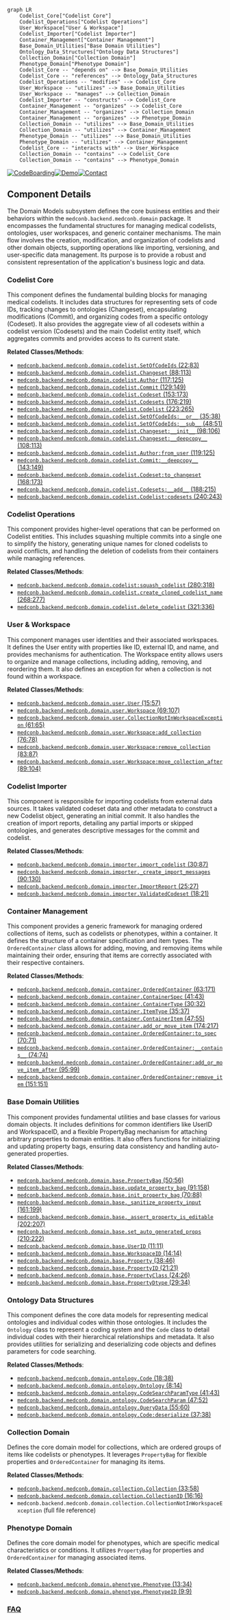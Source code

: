 ```mermaid
graph LR
    Codelist_Core["Codelist Core"]
    Codelist_Operations["Codelist Operations"]
    User_Workspace["User & Workspace"]
    Codelist_Importer["Codelist Importer"]
    Container_Management["Container Management"]
    Base_Domain_Utilities["Base Domain Utilities"]
    Ontology_Data_Structures["Ontology Data Structures"]
    Collection_Domain["Collection Domain"]
    Phenotype_Domain["Phenotype Domain"]
    Codelist_Core -- "depends on" --> Base_Domain_Utilities
    Codelist_Core -- "references" --> Ontology_Data_Structures
    Codelist_Operations -- "modifies" --> Codelist_Core
    User_Workspace -- "utilizes" --> Base_Domain_Utilities
    User_Workspace -- "manages" --> Collection_Domain
    Codelist_Importer -- "constructs" --> Codelist_Core
    Container_Management -- "organizes" --> Codelist_Core
    Container_Management -- "organizes" --> Collection_Domain
    Container_Management -- "organizes" --> Phenotype_Domain
    Collection_Domain -- "utilizes" --> Base_Domain_Utilities
    Collection_Domain -- "utilizes" --> Container_Management
    Phenotype_Domain -- "utilizes" --> Base_Domain_Utilities
    Phenotype_Domain -- "utilizes" --> Container_Management
    Codelist_Core -- "interacts with" --> User_Workspace
    Collection_Domain -- "contains" --> Codelist_Core
    Collection_Domain -- "contains" --> Phenotype_Domain
```
[![CodeBoarding](https://img.shields.io/badge/Generated%20by-CodeBoarding-9cf?style=flat-square)](https://github.com/CodeBoarding/CodeBoarding)[![Demo](https://img.shields.io/badge/Try%20our-Demo-blue?style=flat-square)](https://www.codeboarding.org/demo)[![Contact](https://img.shields.io/badge/Contact%20us%20-%20contact@codeboarding.org-lightgrey?style=flat-square)](mailto:contact@codeboarding.org)

## Component Details

The Domain Models subsystem defines the core business entities and their behaviors within the `medconb.backend.medconb.domain` package. It encompasses the fundamental structures for managing medical codelists, ontologies, user workspaces, and generic container mechanisms. The main flow involves the creation, modification, and organization of codelists and other domain objects, supporting operations like importing, versioning, and user-specific data management. Its purpose is to provide a robust and consistent representation of the application's business logic and data.

### Codelist Core
This component defines the fundamental building blocks for managing medical codelists. It includes data structures for representing sets of code IDs, tracking changes to ontologies (Changeset), encapsulating modifications (Commit), and organizing codes from a specific ontology (Codeset). It also provides the aggregate view of all codesets within a codelist version (Codesets) and the main Codelist entity itself, which aggregates commits and provides access to its current state.


**Related Classes/Methods**:

- <a href="https://github.com/Bayer-Group/medconb/blob/master/backend/medconb/domain/codelist.py#L22-L83" target="_blank" rel="noopener noreferrer">`medconb.backend.medconb.domain.codelist.SetOfCodeIds` (22:83)</a>
- <a href="https://github.com/Bayer-Group/medconb/blob/master/backend/medconb/domain/codelist.py#L88-L113" target="_blank" rel="noopener noreferrer">`medconb.backend.medconb.domain.codelist.Changeset` (88:113)</a>
- <a href="https://github.com/Bayer-Group/medconb/blob/master/backend/medconb/domain/codelist.py#L117-L125" target="_blank" rel="noopener noreferrer">`medconb.backend.medconb.domain.codelist.Author` (117:125)</a>
- <a href="https://github.com/Bayer-Group/medconb/blob/master/backend/medconb/domain/codelist.py#L129-L149" target="_blank" rel="noopener noreferrer">`medconb.backend.medconb.domain.codelist.Commit` (129:149)</a>
- <a href="https://github.com/Bayer-Group/medconb/blob/master/backend/medconb/domain/codelist.py#L153-L173" target="_blank" rel="noopener noreferrer">`medconb.backend.medconb.domain.codelist.Codeset` (153:173)</a>
- <a href="https://github.com/Bayer-Group/medconb/blob/master/backend/medconb/domain/codelist.py#L176-L219" target="_blank" rel="noopener noreferrer">`medconb.backend.medconb.domain.codelist.Codesets` (176:219)</a>
- <a href="https://github.com/Bayer-Group/medconb/blob/master/backend/medconb/domain/codelist.py#L223-L265" target="_blank" rel="noopener noreferrer">`medconb.backend.medconb.domain.codelist.Codelist` (223:265)</a>
- <a href="https://github.com/Bayer-Group/medconb/blob/master/backend/medconb/domain/codelist.py#L35-L38" target="_blank" rel="noopener noreferrer">`medconb.backend.medconb.domain.codelist.SetOfCodeIds:__or__` (35:38)</a>
- <a href="https://github.com/Bayer-Group/medconb/blob/master/backend/medconb/domain/codelist.py#L48-L51" target="_blank" rel="noopener noreferrer">`medconb.backend.medconb.domain.codelist.SetOfCodeIds:__sub__` (48:51)</a>
- <a href="https://github.com/Bayer-Group/medconb/blob/master/backend/medconb/domain/codelist.py#L98-L106" target="_blank" rel="noopener noreferrer">`medconb.backend.medconb.domain.codelist.Changeset:__init__` (98:106)</a>
- <a href="https://github.com/Bayer-Group/medconb/blob/master/backend/medconb/domain/codelist.py#L108-L113" target="_blank" rel="noopener noreferrer">`medconb.backend.medconb.domain.codelist.Changeset:__deepcopy__` (108:113)</a>
- <a href="https://github.com/Bayer-Group/medconb/blob/master/backend/medconb/domain/codelist.py#L119-L125" target="_blank" rel="noopener noreferrer">`medconb.backend.medconb.domain.codelist.Author:from_user` (119:125)</a>
- <a href="https://github.com/Bayer-Group/medconb/blob/master/backend/medconb/domain/codelist.py#L143-L149" target="_blank" rel="noopener noreferrer">`medconb.backend.medconb.domain.codelist.Commit:__deepcopy__` (143:149)</a>
- <a href="https://github.com/Bayer-Group/medconb/blob/master/backend/medconb/domain/codelist.py#L168-L173" target="_blank" rel="noopener noreferrer">`medconb.backend.medconb.domain.codelist.Codeset:to_changeset` (168:173)</a>
- <a href="https://github.com/Bayer-Group/medconb/blob/master/backend/medconb/domain/codelist.py#L188-L215" target="_blank" rel="noopener noreferrer">`medconb.backend.medconb.domain.codelist.Codesets:__add__` (188:215)</a>
- <a href="https://github.com/Bayer-Group/medconb/blob/master/backend/medconb/domain/codelist.py#L240-L243" target="_blank" rel="noopener noreferrer">`medconb.backend.medconb.domain.codelist.Codelist:codesets` (240:243)</a>


### Codelist Operations
This component provides higher-level operations that can be performed on Codelist entities. This includes squashing multiple commits into a single one to simplify the history, generating unique names for cloned codelists to avoid conflicts, and handling the deletion of codelists from their containers while managing references.


**Related Classes/Methods**:

- <a href="https://github.com/Bayer-Group/medconb/blob/master/backend/medconb/domain/codelist.py#L280-L318" target="_blank" rel="noopener noreferrer">`medconb.backend.medconb.domain.codelist:squash_codelist` (280:318)</a>
- <a href="https://github.com/Bayer-Group/medconb/blob/master/backend/medconb/domain/codelist.py#L268-L277" target="_blank" rel="noopener noreferrer">`medconb.backend.medconb.domain.codelist.create_cloned_codelist_name` (268:277)</a>
- <a href="https://github.com/Bayer-Group/medconb/blob/master/backend/medconb/domain/codelist.py#L321-L336" target="_blank" rel="noopener noreferrer">`medconb.backend.medconb.domain.codelist.delete_codelist` (321:336)</a>


### User & Workspace
This component manages user identities and their associated workspaces. It defines the User entity with properties like ID, external ID, and name, and provides mechanisms for authentication. The Workspace entity allows users to organize and manage collections, including adding, removing, and reordering them. It also defines an exception for when a collection is not found within a workspace.


**Related Classes/Methods**:

- <a href="https://github.com/Bayer-Group/medconb/blob/master/backend/medconb/domain/user.py#L15-L57" target="_blank" rel="noopener noreferrer">`medconb.backend.medconb.domain.user.User` (15:57)</a>
- <a href="https://github.com/Bayer-Group/medconb/blob/master/backend/medconb/domain/user.py#L69-L107" target="_blank" rel="noopener noreferrer">`medconb.backend.medconb.domain.user.Workspace` (69:107)</a>
- <a href="https://github.com/Bayer-Group/medconb/blob/master/backend/medconb/domain/user.py#L61-L65" target="_blank" rel="noopener noreferrer">`medconb.backend.medconb.domain.user.CollectionNotInWorkspaceException` (61:65)</a>
- <a href="https://github.com/Bayer-Group/medconb/blob/master/backend/medconb/domain/user.py#L76-L78" target="_blank" rel="noopener noreferrer">`medconb.backend.medconb.domain.user.Workspace:add_collection` (76:78)</a>
- <a href="https://github.com/Bayer-Group/medconb/blob/master/backend/medconb/domain/user.py#L83-L87" target="_blank" rel="noopener noreferrer">`medconb.backend.medconb.domain.user.Workspace:remove_collection` (83:87)</a>
- <a href="https://github.com/Bayer-Group/medconb/blob/master/backend/medconb/domain/user.py#L89-L104" target="_blank" rel="noopener noreferrer">`medconb.backend.medconb.domain.user.Workspace:move_collection_after` (89:104)</a>


### Codelist Importer
This component is responsible for importing codelists from external data sources. It takes validated codeset data and other metadata to construct a new Codelist object, generating an initial commit. It also handles the creation of import reports, detailing any partial imports or skipped ontologies, and generates descriptive messages for the commit and codelist.


**Related Classes/Methods**:

- <a href="https://github.com/Bayer-Group/medconb/blob/master/backend/medconb/domain/importer.py#L30-L87" target="_blank" rel="noopener noreferrer">`medconb.backend.medconb.domain.importer.import_codelist` (30:87)</a>
- <a href="https://github.com/Bayer-Group/medconb/blob/master/backend/medconb/domain/importer.py#L90-L130" target="_blank" rel="noopener noreferrer">`medconb.backend.medconb.domain.importer._create_import_messages` (90:130)</a>
- <a href="https://github.com/Bayer-Group/medconb/blob/master/backend/medconb/domain/importer.py#L25-L27" target="_blank" rel="noopener noreferrer">`medconb.backend.medconb.domain.importer.ImportReport` (25:27)</a>
- <a href="https://github.com/Bayer-Group/medconb/blob/master/backend/medconb/domain/importer.py#L18-L21" target="_blank" rel="noopener noreferrer">`medconb.backend.medconb.domain.importer.ValidatedCodeset` (18:21)</a>


### Container Management
This component provides a generic framework for managing ordered collections of items, such as codelists or phenotypes, within a container. It defines the structure of a container specification and item types. The `OrderedContainer` class allows for adding, moving, and removing items while maintaining their order, ensuring that items are correctly associated with their respective containers.


**Related Classes/Methods**:

- <a href="https://github.com/Bayer-Group/medconb/blob/master/backend/medconb/domain/container.py#L63-L171" target="_blank" rel="noopener noreferrer">`medconb.backend.medconb.domain.container.OrderedContainer` (63:171)</a>
- <a href="https://github.com/Bayer-Group/medconb/blob/master/backend/medconb/domain/container.py#L41-L43" target="_blank" rel="noopener noreferrer">`medconb.backend.medconb.domain.container.ContainerSpec` (41:43)</a>
- <a href="https://github.com/Bayer-Group/medconb/blob/master/backend/medconb/domain/container.py#L30-L32" target="_blank" rel="noopener noreferrer">`medconb.backend.medconb.domain.container.ContainerType` (30:32)</a>
- <a href="https://github.com/Bayer-Group/medconb/blob/master/backend/medconb/domain/container.py#L35-L37" target="_blank" rel="noopener noreferrer">`medconb.backend.medconb.domain.container.ItemType` (35:37)</a>
- <a href="https://github.com/Bayer-Group/medconb/blob/master/backend/medconb/domain/container.py#L47-L55" target="_blank" rel="noopener noreferrer">`medconb.backend.medconb.domain.container.ContainerItem` (47:55)</a>
- <a href="https://github.com/Bayer-Group/medconb/blob/master/backend/medconb/domain/container.py#L174-L217" target="_blank" rel="noopener noreferrer">`medconb.backend.medconb.domain.container.add_or_move_item` (174:217)</a>
- <a href="https://github.com/Bayer-Group/medconb/blob/master/backend/medconb/domain/container.py#L70-L71" target="_blank" rel="noopener noreferrer">`medconb.backend.medconb.domain.container.OrderedContainer:to_spec` (70:71)</a>
- <a href="https://github.com/Bayer-Group/medconb/blob/master/backend/medconb/domain/container.py#L74-L74" target="_blank" rel="noopener noreferrer">`medconb.backend.medconb.domain.container.OrderedContainer:__contains__` (74:74)</a>
- <a href="https://github.com/Bayer-Group/medconb/blob/master/backend/medconb/domain/container.py#L95-L99" target="_blank" rel="noopener noreferrer">`medconb.backend.medconb.domain.container.OrderedContainer:add_or_move_item_after` (95:99)</a>
- <a href="https://github.com/Bayer-Group/medconb/blob/master/backend/medconb/domain/container.py#L151-L151" target="_blank" rel="noopener noreferrer">`medconb.backend.medconb.domain.container.OrderedContainer:remove_item` (151:151)</a>


### Base Domain Utilities
This component provides fundamental utilities and base classes for various domain objects. It includes definitions for common identifiers like UserID and WorkspaceID, and a flexible PropertyBag mechanism for attaching arbitrary properties to domain entities. It also offers functions for initializing and updating property bags, ensuring data consistency and handling auto-generated properties.


**Related Classes/Methods**:

- <a href="https://github.com/Bayer-Group/medconb/blob/master/backend/medconb/domain/base.py#L50-L56" target="_blank" rel="noopener noreferrer">`medconb.backend.medconb.domain.base.PropertyBag` (50:56)</a>
- <a href="https://github.com/Bayer-Group/medconb/blob/master/backend/medconb/domain/base.py#L91-L158" target="_blank" rel="noopener noreferrer">`medconb.backend.medconb.domain.base.update_property_bag` (91:158)</a>
- <a href="https://github.com/Bayer-Group/medconb/blob/master/backend/medconb/domain/base.py#L70-L88" target="_blank" rel="noopener noreferrer">`medconb.backend.medconb.domain.base.init_property_bag` (70:88)</a>
- <a href="https://github.com/Bayer-Group/medconb/blob/master/backend/medconb/domain/base.py#L161-L199" target="_blank" rel="noopener noreferrer">`medconb.backend.medconb.domain.base._sanitize_property_input` (161:199)</a>
- <a href="https://github.com/Bayer-Group/medconb/blob/master/backend/medconb/domain/base.py#L202-L207" target="_blank" rel="noopener noreferrer">`medconb.backend.medconb.domain.base._assert_property_is_editable` (202:207)</a>
- <a href="https://github.com/Bayer-Group/medconb/blob/master/backend/medconb/domain/base.py#L210-L222" target="_blank" rel="noopener noreferrer">`medconb.backend.medconb.domain.base.set_auto_generated_props` (210:222)</a>
- <a href="https://github.com/Bayer-Group/medconb/blob/master/backend/medconb/domain/base.py#L11-L11" target="_blank" rel="noopener noreferrer">`medconb.backend.medconb.domain.base.UserID` (11:11)</a>
- <a href="https://github.com/Bayer-Group/medconb/blob/master/backend/medconb/domain/base.py#L14-L14" target="_blank" rel="noopener noreferrer">`medconb.backend.medconb.domain.base.WorkspaceID` (14:14)</a>
- <a href="https://github.com/Bayer-Group/medconb/blob/master/backend/medconb/domain/base.py#L38-L46" target="_blank" rel="noopener noreferrer">`medconb.backend.medconb.domain.base.Property` (38:46)</a>
- <a href="https://github.com/Bayer-Group/medconb/blob/master/backend/medconb/domain/base.py#L21-L21" target="_blank" rel="noopener noreferrer">`medconb.backend.medconb.domain.base.PropertyID` (21:21)</a>
- <a href="https://github.com/Bayer-Group/medconb/blob/master/backend/medconb/domain/base.py#L24-L26" target="_blank" rel="noopener noreferrer">`medconb.backend.medconb.domain.base.PropertyClass` (24:26)</a>
- <a href="https://github.com/Bayer-Group/medconb/blob/master/backend/medconb/domain/base.py#L29-L34" target="_blank" rel="noopener noreferrer">`medconb.backend.medconb.domain.base.PropertyDtype` (29:34)</a>


### Ontology Data Structures
This component defines the core data models for representing medical ontologies and individual codes within those ontologies. It includes the `Ontology` class to represent a coding system and the `Code` class to detail individual codes with their hierarchical relationships and metadata. It also provides utilities for serializing and deserializing code objects and defines parameters for code searching.


**Related Classes/Methods**:

- <a href="https://github.com/Bayer-Group/medconb/blob/master/backend/medconb/domain/ontology.py#L18-L38" target="_blank" rel="noopener noreferrer">`medconb.backend.medconb.domain.ontology.Code` (18:38)</a>
- <a href="https://github.com/Bayer-Group/medconb/blob/master/backend/medconb/domain/ontology.py#L8-L14" target="_blank" rel="noopener noreferrer">`medconb.backend.medconb.domain.ontology.Ontology` (8:14)</a>
- <a href="https://github.com/Bayer-Group/medconb/blob/master/backend/medconb/domain/ontology.py#L41-L43" target="_blank" rel="noopener noreferrer">`medconb.backend.medconb.domain.ontology.CodeSearchParamType` (41:43)</a>
- <a href="https://github.com/Bayer-Group/medconb/blob/master/backend/medconb/domain/ontology.py#L47-L52" target="_blank" rel="noopener noreferrer">`medconb.backend.medconb.domain.ontology.CodeSearchParam` (47:52)</a>
- <a href="https://github.com/Bayer-Group/medconb/blob/master/backend/medconb/domain/ontology.py#L55-L60" target="_blank" rel="noopener noreferrer">`medconb.backend.medconb.domain.ontology.QueryData` (55:60)</a>
- <a href="https://github.com/Bayer-Group/medconb/blob/master/backend/medconb/domain/ontology.py#L37-L38" target="_blank" rel="noopener noreferrer">`medconb.backend.medconb.domain.ontology.Code:deserialize` (37:38)</a>


### Collection Domain
Defines the core domain model for collections, which are ordered groups of items like codelists or phenotypes. It leverages `PropertyBag` for flexible properties and `OrderedContainer` for managing its items.


**Related Classes/Methods**:

- <a href="https://github.com/Bayer-Group/medconb/blob/master/backend/medconb/domain/collection.py#L33-L58" target="_blank" rel="noopener noreferrer">`medconb.backend.medconb.domain.collection.Collection` (33:58)</a>
- <a href="https://github.com/Bayer-Group/medconb/blob/master/backend/medconb/domain/collection.py#L16-L16" target="_blank" rel="noopener noreferrer">`medconb.backend.medconb.domain.collection.CollectionID` (16:16)</a>
- `medconb.backend.medconb.domain.collection.CollectionNotInWorkspaceException` (full file reference)


### Phenotype Domain
Defines the core domain model for phenotypes, which are specific medical characteristics or conditions. It utilizes `PropertyBag` for properties and `OrderedContainer` for managing associated items.


**Related Classes/Methods**:

- <a href="https://github.com/Bayer-Group/medconb/blob/master/backend/medconb/domain/phenotype.py#L13-L34" target="_blank" rel="noopener noreferrer">`medconb.backend.medconb.domain.phenotype.Phenotype` (13:34)</a>
- <a href="https://github.com/Bayer-Group/medconb/blob/master/backend/medconb/domain/phenotype.py#L9-L9" target="_blank" rel="noopener noreferrer">`medconb.backend.medconb.domain.phenotype.PhenotypeID` (9:9)</a>




### [FAQ](https://github.com/CodeBoarding/GeneratedOnBoardings/tree/main?tab=readme-ov-file#faq)